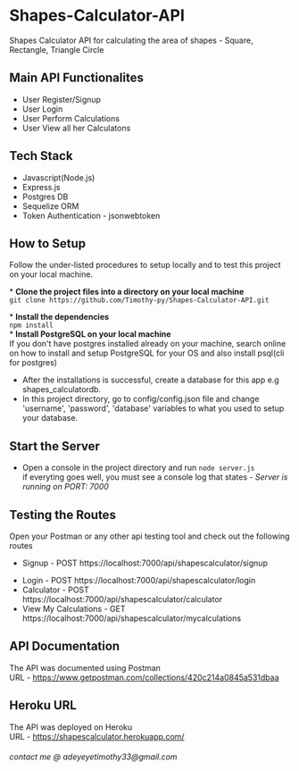 # Shapes-Calculator-API

Shapes Calculator API for calculating the area of shapes - Square, Rectangle, Triangle Circle

## Main API Functionalites

- User Register/Signup
- User Login
- User Perform Calculations
- User View all her Calculatons

## Tech Stack

- Javascript(Node.js)
- Express.js
- Postgres DB
- Sequelize ORM
- Token Authentication - jsonwebtoken

## How to Setup

Follow the under-listed procedures to setup locally and to test this project on your local machine.

\* **Clone the project files into a directory on your local machine**  
`git clone https://github.com/Timothy-py/Shapes-Calculator-API.git`

\* **Install the dependencies**  
`npm install`  
\* **Install PostgreSQL on your local machine**  
If you don't have postgres installed already on your machine, search online on how to install and setup PostgreSQL for your OS and also install psql(cli for postgres)

- After the installations is successful, create a database for this app e.g shapes_calculatordb.
- In this project directory, go to config/config.json file and change 'username', 'password', 'database' variables to what you used to setup your database.

## Start the Server

- Open a console in the project directory and run
  `node server.js`  
  if everyting goes well, you must see a console log that states - _Server is running on PORT: 7000_

## Testing the Routes

Open your Postman or any other api testing tool and check out the following routes

- Signup - POST https://localhost:7000/api/shapescalculator/signup

* Login - POST https://localhost:7000/api/shapescalculator/login
* Calculator - POST https://localhost:7000/api/shapescalculator/calculator
* View My Calculations - GET https://localhost:7000/api/shapescalculator/mycalculations

## API Documentation

The API was documented using Postman  
URL - https://www.getpostman.com/collections/420c214a0845a531dbaa

## Heroku URL

The API was deployed on Heroku  
URL - https://shapescalculator.herokuapp.com/

###### _contact me @ adeyeyetimothy33@gmail.com_
